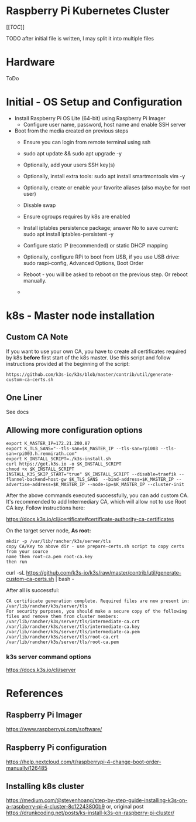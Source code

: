 # Raspberry Pi Kubernetes Cluster

[[_TOC_]]

TODO after initial file is written, I may split it into multiple files 

# Hardware

ToDo

# Initial - OS Setup and Configuration

* Install Raspberry Pi OS Lite (64-bit) using Raspberry Pi Imager
    * Configure user name, password, host name and enable SSH server
* Boot from the media created on previous steps
    * Ensure you can login from remote terminal using ssh
    * sudo apt update && sudo apt upgrade -y 
    * Optionally, add your users SSH key(s)
    * Optionally, install extra tools: sudo apt install smartmontools vim -y
    * Optionally, create or enable your favorite aliases (also maybe for root user)    
    * Disable swap
    * Ensure cgroups requires by k8s are enabled
    * Install iptables persistence package; answer No to save current: sudo apt install iptables-persistent -y
    * Configure static IP (recommended) or static DHCP mapping
    * Optionally, configure RPi to boot from USB, if you use USB drive: sudo raspi-config, Advanced Options, Boot Order
    
    * Reboot - you will be asked to reboot on the previous step. Or reboot manually.
    * 


# k8s - Master node installation

## Custom CA Note 

If you want to use your own CA, you have to create all certificates required by k8s __before__ first start of the k8s master.
Use this script and follow instructions provided at the beginning of the script: 

    https://github.com/k3s-io/k3s/blob/master/contrib/util/generate-custom-ca-certs.sh

## One Liner

See docs

## Allowing more configuration options

    export K_MASTER_IP=172.21.200.87
    export K_TLS_SANS="--tls-san=$K_MASTER_IP --tls-san=rpi003 --tls-san=rpi003.h.remmirath.com"
    export K_INSTALL_SCRIPT=./k3s-install.sh
    curl https://get.k3s.io -o $K_INSTALL_SCRIPT
    chmod +x $K_INSTALL_SCRIPT
    INSTALL_K3S_SKIP_START="true" $K_INSTALL_SCRIPT --disable=traefik --flannel-backend=host-gw $K_TLS_SANS  --bind-address=$K_MASTER_IP --advertise-address=$K_MASTER_IP --node-ip=$K_MASTER_IP --cluster-init

After the above commands executed successfully, you can add custom CA. It's recommended to add Intermediary CA, which will allow not to use Root CA key. Follow instructions here:    

https://docs.k3s.io/cli/certificate#certificate-authority-ca-certificates

On the target server node, **As root:**

    mkdir -p /var/lib/rancher/k3s/server/tls
    copy CA/Key to above dir - use prepare-certs.sh script to copy certs from your source
    name them root-ca.pem root-ca.key
    then run

curl -sL https://github.com/k3s-io/k3s/raw/master/contrib/util/generate-custom-ca-certs.sh | bash -

After all is successful:

    CA certificate generation complete. Required files are now present in: /var/lib/rancher/k3s/server/tls
    For security purposes, you should make a secure copy of the following files and remove them from cluster members:
    /var/lib/rancher/k3s/server/tls/intermediate-ca.crt
    /var/lib/rancher/k3s/server/tls/intermediate-ca.key
    /var/lib/rancher/k3s/server/tls/intermediate-ca.pem
    /var/lib/rancher/k3s/server/tls/root-ca.crt
    /var/lib/rancher/k3s/server/tls/root-ca.pem

### k3s server command options

https://docs.k3s.io/cli/server

# References

## Raspberry Pi Imager
https://www.raspberrypi.com/software/

## Raspberry Pi configuration

https://help.nextcloud.com/t/raspberrypi-4-change-boot-order-manually/126485

## Installing k8s cluster

https://medium.com/@stevenhoang/step-by-step-guide-installing-k3s-on-a-raspberry-pi-4-cluster-8c12243800b9
or, original post
https://drunkcoding.net/posts/ks-install-k3s-on-raspberry-pi-cluster/













